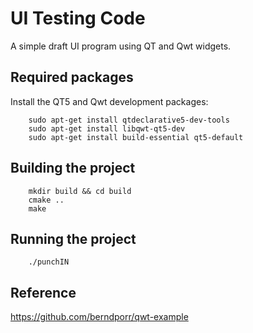 # UI Testing Code
A simple draft UI program using QT and Qwt widgets.

## Required packages

Install the QT5 and Qwt development packages:

```
    sudo apt-get install qtdeclarative5-dev-tools
    sudo apt-get install libqwt-qt5-dev
    sudo apt-get install build-essential qt5-default
```

## Building the project

```
    mkdir build && cd build
    cmake ..
    make
```

## Running the project

```
    ./punchIN
```

## Reference
https://github.com/berndporr/qwt-example
